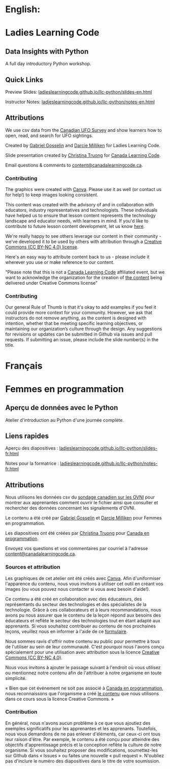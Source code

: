 # English:

# Ladies Learning Code
## Data Insights with Python

A full day introductory Python workshop.

## Quick Links

Preview Slides: <a href="https://ladieslearningcode.github.io/llc-python/slides-en.html">ladieslearningcode.github.io/llc-python/slides-en.html</a>

Instructor Notes: <a href="https://ladieslearningcode.github.io/llc-python/notes-en.html">ladieslearningcode.github.io/llc-python/notes-en.html</a>

## Attributions

We use csv data from the [Canadian UFO Survey](http://survey.canadianuforeport.com/) and show learners how to open, read, and search for UFO sightings.

Created by [Gabriel Gosselin](https://twitter.com/fggosselin) and [Darcie Milliken](https://twitter.com/derushie) for Ladies Learning Code.

Slide presentation created by [Christina Truong](http://christinatruong.com) for [Canada Learning Code](http://canadalearningcode.ca).

Email questions & comments to <content@canadalearningcode.ca>.


### Contributing

The graphics were created with [Canva](https://www.canva.com/). Please use it as well (or contact us for help!) to keep images looking consistent.

This content was created with the advisory of and in collaboration with educators, industry representatives and technologists. These individuals have helped us to ensure that lesson content represents the technology landscape and educator needs, with learners in mind. If you'd like to contribute to future lesson content development, let us know [here](https://docs.google.com/forms/d/e/1FAIpQLSfJ8NSMKVAmzpdn3EAymxCbDDz3XZPxyDdmtQ87GECuvXzzDQ/viewform).

We're really happy to see others leverage our content in their community - we’ve developed it to be used by others with attribution through a [Creative Commons (CC BY-NC 4.0) license](https://creativecommons.org/licenses/by-nc/4.0/).

Here's an easy way to attribute content back to us - please include it wherever you use or make reference to our content.

"Please note that this is not a [Canada Learning Code](https://www.canadalearningcode.ca/) affiliated event, but we want to acknowledge the organization for the creation of [the content](https://github.com/ladieslearningcode) being delivered under Creative Commons license"


### Contributing

Our general Rule of Thumb is that it's okay to add examples if you feel it could provide more context for your community. However, we ask that instructors do not remove anything, as the content is designed with intention, whether that be meeting specific learning objectives, or maintaining our organization’s culture through the design.  Any suggestions for revisions or updates can be submitted in Github via issues and pull requests. If submitting an issue, please include the slide number(s) in the title.

# Français

# Femmes en programmation
## Aperçu de données avec le Python

Atelier d'introduction au Python d'une journée complète.

## Liens rapides

Aperçu des diapositives : <a href="https://ladieslearningcode.github.io/llc-python/slides-fr.html">ladieslearningcode.github.io/llc-python/slides-fr.html</a>

Notes pour la formatrice : <a href="https://ladieslearningcode.github.io/llc-python/notes-fr.html">ladieslearningcode.github.io/llc-python/notes-fr.html</a>

## Attributions

Nous utilisons les données csv du [sondage canadien sur les OVNI](http://survey.canadianuforeport.com/) pour montrer aux apprenantes comment ouvrir le fichier ainsi que consulter et rechercher des données concernant les signalements d'OVNI.

Le contenu a été créé par [Gabriel Gosselin](https://twitter.com/fggosselin) et [Darcie Milliken](https://twitter.com/derushie) pour Femmes en programmation.

Les diapositives ont été créées par [Christina Truong](http://christinatruong.com) pour [Canada en programmation](http://canadalearningcode.ca).

Envoyez vos questions et vos commentaires par courriel à l'adresse [content@canadalearningcode.ca](mailto:content@canadalearningcode.ca).


### Sources et attribution

Les graphiques de cet atelier ont été créés avec [Canva](https://www.canva.com/). Afin d'uniformiser l'apparence du contenu, nous vous invitons à utiliser cet outil en créant vos images (ou vous pouvez nous contacter si vous avez besoin d'aide!).

Ce contenu a été créé en collaboration avec des éducateurs, des représentants du secteur des technologies et des spécialistes de la technologie. Grâce à ces collaborateurs et à leurs recommandations, nous avons pu nous assurer que le contenu de la leçon répond aux besoins des éducateurs et reflète le secteur des technologies tout en étant adapté aux apprenants. Si vous souhaitez contribuer au contenu de nos prochaines leçons, veuillez nous en informer à l'aide de ce [formulaire](https://docs.google.com/forms/d/e/1FAIpQLSfJ8NSMKVAmzpdn3EAymxCbDDz3XZPxyDdmtQ87GECuvXzzDQ/viewform).

Nous sommes ravis d'offrir notre contenu au public pour permettre à tous de l'utiliser au sein de leur communauté. C'est pourquoi nous l'avons conçu spécialement pour une utilisation avec attribution sous la licence [Creative Commons (CC BY-NC 4.0)](https://creativecommons.org/licenses/by-nc/4.0/deed.fr).

Nous vous invitons à ajouter le passage suivant à l'endroit où vous utilisez ou mentionnez notre contenu afin de l'attribuer à notre organisme en toute simplicité.

« Bien que cet événement ne soit pas associé à [Canada en programmation](http://canadalearningcode.ca/fr), nous reconnaissons que l'organisme a créé [le contenu](https://github.com/ladieslearningcode) que nous utilisons dans ce cours sous la licence Creative Commons. »


### Contribution

En général, nous n'avons aucun problème à ce que vous ajoutiez des exemples significatifs pour les apprenantes et les apprenants. Toutefois, nous vous demandons de ne pas enlever d'éléments, car ceux-ci ont tous leur raison d'être. Par exemple, le contenu a été conçu pour atteindre des objectifs d'apprentissage précis et la conception reflète la culture de notre organisme. Si vous souhaitez proposer des modifications, soumettez-les sur Github dans « Issues » ou faites une nouvelle « pull request ». N'oubliez pas d'inclure le numéro des diapositives dans le titre de votre soumission.
